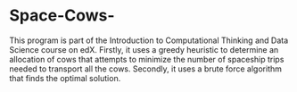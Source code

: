 # Space-Cows-
This program is part of the Introduction to Computational Thinking and Data Science course on edX.  Firstly, it uses a greedy heuristic to determine an allocation of cows that attempts to minimize the number of spaceship trips needed to transport all the cows. Secondly, it uses a brute force algorithm that finds the optimal solution.
